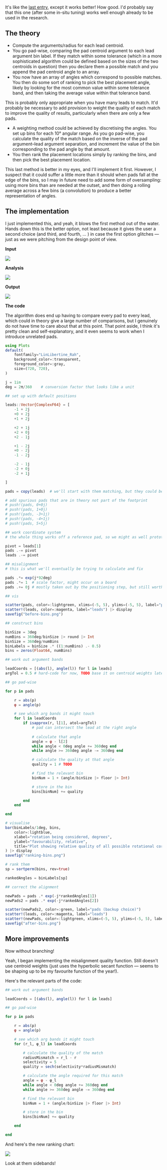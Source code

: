 It's like the [last entry](0907%20Rotational%20alignment%20concept.md), except it works better! How good. I'd probably say that this one (after some in-situ tuning) works well enough already to be used in the research.

## The theory

- Compute the arguments/radius for each lead centroid.
- You go pad-wise, comparing the pad centroid argument to each lead argument bin label. If they match within some tolerance (which in a more sophisticated algorithm could be defined based on the sizes of the two centroids in question) then you declare them a possible match and you append the pad centroid angle to an array.
- You now have an array of angles which correspond to possible matches. You then do some sort of ranking to pick the best placement angle, likely by looking for the most common value within some tolerance band, and then taking the average value within that tolerance band.

This is probably only appropriate when you have many leads to match. It'd probably be necessary to add provision to weight the quality of each match to improve the quality of results, particularly when there are only a few pads.

- A weighting method could be achieved by discretising the angles. You set up bins for each 10° angular range. As you go pad-wise, you calculate the quality of the match based on the inverse of the pad argument–lead argument separation, and increment the value of the bin corresponding to the pad angle by that amount.
- You then rank the placement locations simply by ranking the bins, and then pick the best placement location.

This last method is better in my eyes, and I'll implement it first. However, I suspect that it could suffer a little more than it should when pads fall at the edge of the bins, so I may in future need to add some form of oversampling: using more bins than are needed at the outset, and then doing a rolling average across a few bins (a convolution) to produce a better representation of angles.

## The implementation

I just implemented this, and yeah, it blows the first method out of the water. Hands down this is the better option, not least because it gives the user a second choice (and third, and fourth, … ) in case the first option glitches — just as we were pitching from the design point of view.

**Input**

![](before-bins.png)

**Analysis**

![](ranking-bins.png)

**Output**

![](after-bins.png)

**The code**

The algorithm does end up having to compare every pad to every lead, which could in theory give a large number of comparisons, but I genuinely do not have time to care about that at this point. That point aside, I think it's pretty clean and self-explanatory, and it even seems to work when I introduce unrelated pads.

```julia
using Plots
default(
	fontfamily="LinLibertine_Rah",
	background_color=:transparent,
	foreground_color=:gray,
	size=(720, 720),
)

j = 1im
deg = 2π/360	# conversion factor that looks like a unit

## set up with default positions

leads::Vector{ComplexF64} = [
	-1 + 2j
	+0 + 2j
	+1 + 2j

	+2 + 1j
	+2 + 0j
	+2 - 1j

	+1 - 2j
	+0 - 2j
	-1 - 2j

	-2 - 1j
	-2 + 0j
	-2 + 1j

]

pads = copy(leads)	# we'll start with them matching, but they could be in literally any order (well, not really, but we'll go with it for now)

# add spurious pads that are in theory not part of the footprint
# push!(pads, 0+0j)
# push!(pads, 1+0j)
# push!(pads, -3+1j)
# push!(pads, -4+1j)
# push!(pads, 5+5j)

## work coordinate system
# the whole thing works off a reference pad, so we might as well prototype it as such

pivot = leads[1]
pads .-= pivot
leads .-= pivot

## misalignment
# this is what we'll eventually be trying to calculate and fix

pads .*= exp(j*92deg)
pads .*= 1	# scale factor, might occur on a board
pads .+= 0j	# mostly taken out by the positioning step, but still worth simulating

## vis

scatter(pads, color=:lightgreen, xlims=(-5, 5), ylims=(-5, 5), label="pads")
scatter!(leads, color=:magenta, label="leads") |> display
savefig("before-bins.png")

## construct bins

binSize = 3deg
numBins = 360deg/binSize |> round |> Int
binSize = 360deg/numBins
binLabels = binSize .* ((1:numBins) .- 0.5)
bins = zeros(Float64, numBins)

## work out argument bands

leadCoords = [(abs(l), angle(l)) for l in leads]
argTol = 0.5 # hard-code for now, TODO base it on centroid weights later

## go pad-wise

for p in pads

	r = abs(p)
	φ = angle(p)

	# see which arg bands it might touch
	for l in leadCoords
		if isapprox(r, l[1], atol=argTol)
			# pad can intersect the lead at the right angle
			
			# calculate that angle
			angle = φ - l[2]
			while angle < 0deg angle += 360deg end
			while angle >= 360deg angle -= 360deg end

			# calculate the quality at that angle
			quality = 1 # TODO

			# find the relevant bin
			binNum = 1 + (angle/binSize |> floor |> Int)

			# store in the bin
			bins[binNum] += quality

		end
	end

end

# visualise
bar(binLabels/1deg, bins,
	color=:lightblue,
	xlabel="rotation being considered, degrees",
	ylabel="favourability, relative",
	title="Plot showing relative quality of all possible rotational corrections"
) |> display
savefig("ranking-bins.png")

# rank them
sp = sortperm(bins, rev=true)

rankedAngles = binLabels[sp]

## correct the alignment

newPads = pads .* exp(-j*rankedAngles[1])
newPads2 = pads .* exp(-j*rankedAngles[2])

scatter(newPads2, color=:green, label="pads (backup choice)")
scatter!(leads, color=:magenta, label="leads")
scatter!(newPads, color=:lightgreen, xlims=(-5, 5), ylims=(-5, 5), label="pads (best fit)") |> display
savefig("after-bins.png")
```

## More improvements

Now without branching!

Yeah, I began implementing the misalignment quality function. Still doesn't use centroid weights (just uses the hyperbolic secant function — seems to be shaping up to be my favourite function of the year!).

Here's the relevant parts of the code:

```julia
## work out argument bands

leadCoords = [(abs(l), angle(l)) for l in leads]

## go pad-wise

for p in pads

	r = abs(p)
	φ = angle(p)

	# see which arg bands it might touch
	for (r_l, φ_l) in leadCoords

		# calculate the quality of the match
		radiusMismatch = r_l - r
		selectivity = 5
		quality = sech(selectivity*radiusMismatch)

		# calculate the angle required for this match
		angle = φ - φ_l
		while angle < 0deg angle += 360deg end
		while angle >= 360deg angle -= 360deg end

		# find the relevant bin
		binNum = 1 + (angle/binSize |> floor |> Int)

		# store in the bin
		bins[binNum] += quality

	end

end
```

And here's the new ranking chart:

![](ranking-bins%201.png)

Look at them sidebands!
